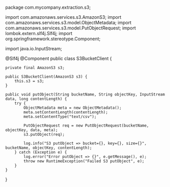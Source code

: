 package com.mycompany.extraction.s3;

import com.amazonaws.services.s3.AmazonS3;
import com.amazonaws.services.s3.model.ObjectMetadata;
import com.amazonaws.services.s3.model.PutObjectRequest;
import lombok.extern.slf4j.Slf4j;
import org.springframework.stereotype.Component;

import java.io.InputStream;

@Slf4j
@Component
public class S3BucketClient {

    private final AmazonS3 s3;

    public S3BucketClient(AmazonS3 s3) {
        this.s3 = s3;
    }

    public void putObject(String bucketName, String objectKey, InputStream data, long contentLength) {
        try {
            ObjectMetadata meta = new ObjectMetadata();
            meta.setContentLength(contentLength);
            meta.setContentType("text/csv");

            PutObjectRequest req = new PutObjectRequest(bucketName, objectKey, data, meta);
            s3.putObject(req);

            log.info("S3 putObject => bucket={}, key={}, size={}", bucketName, objectKey, contentLength);
        } catch (Exception e) {
            log.error("Error putObject => {}", e.getMessage(), e);
            throw new RuntimeException("Failed S3 putObject", e);
        }
    }
}
